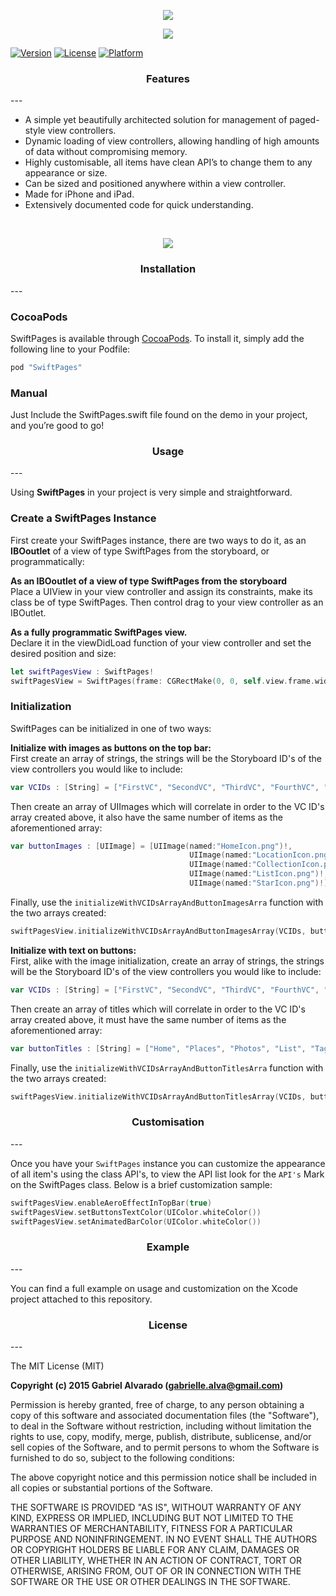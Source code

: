 <p align="center">
  <img src ="https://github.com/GabrielAlva/SwiftPages/blob/master/Resources/SwiftPages%20Header%20Image.png"/>
</p>
<p align="center">
  <img src ="https://github.com/GabrielAlva/SwiftPages/blob/master/Resources/SwiftPagesSample.gif"/>
</p>

[![Version](https://img.shields.io/cocoapods/v/SwiftPages.svg?style=flat)](http://cocoapods.org/pods/SwiftPages)
[![License](https://img.shields.io/cocoapods/l/SwiftPages.svg?style=flat)](http://cocoapods.org/pods/SwiftPages)
[![Platform](https://img.shields.io/cocoapods/p/SwiftPages.svg?style=flat)](http://cocoapods.org/pods/SwiftPages)

<h3 align="center">Features</h3>
---

- A simple yet beautifully architected solution for management of paged-style view controllers.
- Dynamic loading of view controllers, allowing handling of high amounts of data without compromising memory.
- Highly customisable, all items have clean API’s to change them to any appearance or size.
- Can be sized and positioned anywhere within a view controller.
- Made for iPhone and iPad.
- Extensively documented code for quick understanding.
<br />
<p align="center">
  <img src ="https://github.com/GabrielAlva/SwiftPages/blob/master/Resources/Swift%20Pages%20iPhone%20mockups.png"/>
</p>

<h3 align="center">Installation</h3>
---

### CocoaPods

SwiftPages is available through [CocoaPods](http://cocoapods.org). To install
it, simply add the following line to your Podfile:

```ruby
pod "SwiftPages"
```

### Manual

Just Include the SwiftPages.swift file found on the demo in your project, and you’re good to go!

<h3 align="center">Usage</h3>
---

Using **SwiftPages** in your project is very simple and straightforward. 

### Create a SwiftPages Instance

First create your SwiftPages instance, there are two ways to do it, as an **IBOoutlet** of a view of type SwiftPages from the storyboard, or programmatically:

**As an IBOoutlet of a view of type SwiftPages from the storyboard**
<br />
Place a UIView in your view controller and assign its constraints, make its class be of type SwiftPages. Then control drag to your view controller as an IBOutlet.
	
**As a fully programmatic SwiftPages view.**
<br />
Declare it in the viewDidLoad function of your view controller and set the desired position and size:
```swift
let swiftPagesView : SwiftPages!
swiftPagesView = SwiftPages(frame: CGRectMake(0, 0, self.view.frame.width, self.view.frame.height))
```

### Initialization
SwiftPages can be initialized in one of two ways:

**Initialize with images as buttons on the top bar:**
<br />
First create an array of strings, the strings will be the Storyboard ID's of the view controllers you would like to include:
```swift
var VCIDs : [String] = ["FirstVC", "SecondVC", "ThirdVC", "FourthVC", "FifthVC"]
```
Then create an array of UIImages which will correlate in order to the VC ID's array created above, it also have the same number of items as the aforementioned array:
```swift
var buttonImages : [UIImage] = [UIImage(named:"HomeIcon.png")!,
                                        UIImage(named:"LocationIcon.png")!,
                                        UIImage(named:"CollectionIcon.png")!,
                                        UIImage(named:"ListIcon.png")!,
                                        UIImage(named:"StarIcon.png")!]
```
Finally, use the `initializeWithVCIDsArrayAndButtonImagesArra` function with the two arrays created:
```swift
swiftPagesView.initializeWithVCIDsArrayAndButtonImagesArray(VCIDs, buttonImagesArray: buttonImages)
```

**Initialize with text on buttons:**
<br />
First, alike with the image initialization, create an array of strings, the strings will be the Storyboard ID's of the view controllers you would like to include:
```swift
var VCIDs : [String] = ["FirstVC", "SecondVC", "ThirdVC", "FourthVC", "FifthVC"]
```
Then create an array of titles which will correlate in order to the VC ID's array created above, it must have the same number of items as the aforementioned array:
```swift
var buttonTitles : [String] = ["Home", "Places", "Photos", "List", "Tags"]
```
Finally, use the `initializeWithVCIDsArrayAndButtonTitlesArra` function with the two arrays created:
```swift
swiftPagesView.initializeWithVCIDsArrayAndButtonTitlesArray(VCIDs, buttonTitlesArray: buttonTitles)
```

<h3 align="center">Customisation</h3>
---

Once you have your `SwiftPages` instance you can customize the appearance of all item's using the class API's, to view the API list look for the `API's` Mark on the SwiftPages class. Below is a brief customization sample:
```swift
swiftPagesView.enableAeroEffectInTopBar(true)
swiftPagesView.setButtonsTextColor(UIColor.whiteColor())
swiftPagesView.setAnimatedBarColor(UIColor.whiteColor())
```

<h3 align="center">Example</h3>
---

You can find a full example on usage and customization on the Xcode project attached to this repository.

<h3 align="center">License</h3>
---

The MIT License (MIT)

**Copyright (c) 2015 Gabriel Alvarado (gabrielle.alva@gmail.com)**

Permission is hereby granted, free of charge, to any person obtaining a copy
of this software and associated documentation files (the "Software"), to deal
in the Software without restriction, including without limitation the rights
to use, copy, modify, merge, publish, distribute, sublicense, and/or sell
copies of the Software, and to permit persons to whom the Software is
furnished to do so, subject to the following conditions:

The above copyright notice and this permission notice shall be included in all
copies or substantial portions of the Software.

THE SOFTWARE IS PROVIDED "AS IS", WITHOUT WARRANTY OF ANY KIND, EXPRESS OR
IMPLIED, INCLUDING BUT NOT LIMITED TO THE WARRANTIES OF MERCHANTABILITY,
FITNESS FOR A PARTICULAR PURPOSE AND NONINFRINGEMENT. IN NO EVENT SHALL THE
AUTHORS OR COPYRIGHT HOLDERS BE LIABLE FOR ANY CLAIM, DAMAGES OR OTHER
LIABILITY, WHETHER IN AN ACTION OF CONTRACT, TORT OR OTHERWISE, ARISING FROM,
OUT OF OR IN CONNECTION WITH THE SOFTWARE OR THE USE OR OTHER DEALINGS IN THE
SOFTWARE.
